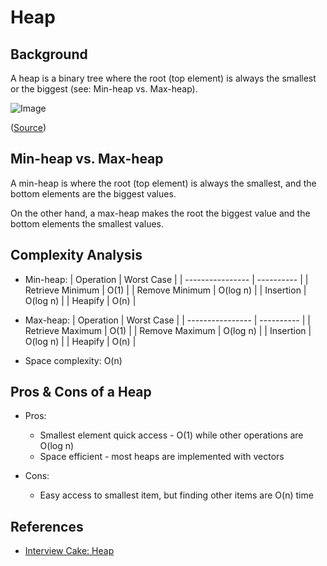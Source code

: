 # Heap

<div class="screen-shader spin-load"></div>

## Background

A heap is a binary tree where the root (top element) is always the smallest or the biggest (see: Min-heap vs. Max-heap).

<image-viewport-v2 media="src" src="https://www.interviewcake.com/images/svgs/heap_concept_page_diagrams__binary_heap.svg?bust=206">

![Image](https://www.interviewcake.com/images/svgs/heap_concept_page_diagrams__binary_heap.svg?bust=206)

([Source](https://www.interviewcake.com/concept/cpp/heap))

</image-viewport-v2>

## Min-heap vs. Max-heap

A min-heap is where the root (top element) is always the smallest, and the bottom elements are the biggest values.

On the other hand, a max-heap makes the root the biggest value and the bottom elements the smallest values.

## Complexity Analysis

- Min-heap:
  | Operation | Worst Case |
  | ---------------- | ---------- |
  | Retrieve Minimum | O(1) |
  | Remove Minimum | O(log n) |
  | Insertion | O(log n) |
  | Heapify | O(n) |

- Max-heap:
  | Operation | Worst Case |
  | ---------------- | ---------- |
  | Retrieve Maximum | O(1) |
  | Remove Maximum | O(log n) |
  | Insertion | O(log n) |
  | Heapify | O(n) |

* Space complexity: O(n)

## Pros & Cons of a Heap

- Pros:

  - Smallest element quick access - O(1) while other operations are O(log n)
  - Space efficient - most heaps are implemented with vectors

- Cons:
  - Easy access to smallest item, but finding other items are O(n) time

## References

- [Interview Cake: Heap](https://www.interviewcake.com/concept/cpp/heap)
